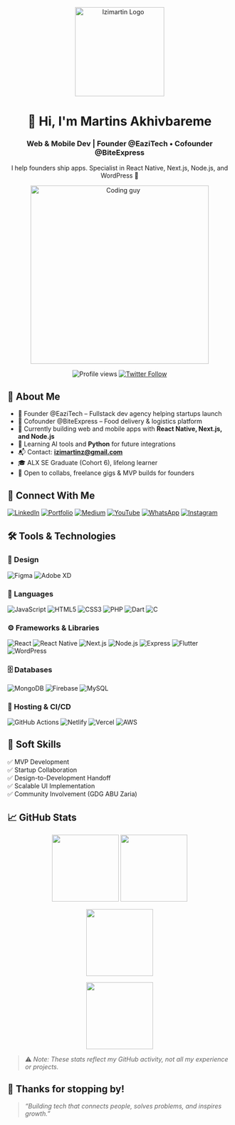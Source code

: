 <p align="center">
  <img src="https://github.com/Izimartin/Personal-Portfolio/blob/main/assets/img/TDT.png" alt="Izimartin Logo" width="200"/>
</p>

<h1 align="center">👋 Hi, I'm Martins Akhivbareme</h1>
<h3 align="center">Web & Mobile Dev | Founder @EaziTech • Cofounder @BiteExpress</h3>
<p align="center">I help founders ship apps. Specialist in React Native, Next.js, Node.js, and WordPress 🚀</p>

<p align="center">
  <img src="https://github.com/Izimartin/git-tutorial/blob/master/giphy.gif" width="400" alt="Coding guy" />
</p>

<p align="center">
  <img src="https://komarev.com/ghpvc/?username=Izimartin&label=Profile%20Views&color=0e75b6&style=flat" alt="Profile views" />
  <a href="https://twitter.com/Izimartin" target="_blank">
    <img src="https://img.shields.io/twitter/follow/Izimartin?logo=twitter&style=for-the-badge" alt="Twitter Follow" />
  </a>
</p>


## 🚀 About Me

- 💼 Founder @EaziTech – Fullstack dev agency helping startups launch
- 🍔 Cofounder @BiteExpress – Food delivery & logistics platform
- 🔭 Currently building web and mobile apps with **React Native, Next.js, and Node.js**
- 🌱 Learning AI tools and **Python** for future integrations
- 📬 Contact: **izimartinz@gmail.com**
- 🎓 ALX SE Graduate (Cohort 6), lifelong learner
- 🤝 Open to collabs, freelance gigs & MVP builds for founders


## 🔗 Connect With Me

[![LinkedIn](https://img.shields.io/badge/linkedin-0A66C2?style=for-the-badge&logo=linkedin&logoColor=white)](https://www.linkedin.com/in/izimartin/)
[![Portfolio](https://img.shields.io/badge/Portfolio-000?style=for-the-badge&logo=ko-fi&logoColor=white)](https://martinsakhivbareme.tech/)
[![Medium](https://img.shields.io/badge/medium-000000?style=for-the-badge&logo=medium&logoColor=white)](https://medium.com/@izimartin)
[![YouTube](https://img.shields.io/badge/youtube-ff0000?style=for-the-badge&logo=youtube&logoColor=white)](https://www.youtube.com/c/IziMartin/featured)
[![WhatsApp](https://img.shields.io/badge/WhatsApp-25D366?style=for-the-badge&logo=whatsapp&logoColor=white)](https://wa.me/+2348167976085)
[![Instagram](https://img.shields.io/badge/instagram-E4405F?style=for-the-badge&logo=instagram&logoColor=white)](https://www.instagram.com/izimartinz)


## 🛠️ Tools & Technologies

### 🎨 Design
![Figma](https://img.shields.io/badge/Figma-F24E1E?style=for-the-badge&logo=figma&logoColor=white)
![Adobe XD](https://img.shields.io/badge/Adobe_XD-470137?style=for-the-badge&logo=Adobe%20XD&logoColor=white)

### 🧠 Languages
![JavaScript](https://img.shields.io/badge/JavaScript-F7DF1E?style=for-the-badge&logo=javascript&logoColor=black)
![HTML5](https://img.shields.io/badge/HTML5-E34F26?style=for-the-badge&logo=html5&logoColor=white)
![CSS3](https://img.shields.io/badge/CSS3-1572B6?style=for-the-badge&logo=css3&logoColor=white)
![PHP](https://img.shields.io/badge/PHP-777BB4?style=for-the-badge&logo=php&logoColor=white)
![Dart](https://img.shields.io/badge/Dart-0175C2?style=for-the-badge&logo=dart&logoColor=white)
![C](https://img.shields.io/badge/C-00599C?style=for-the-badge&logo=c&logoColor=white)



### ⚙️ Frameworks & Libraries
![React](https://img.shields.io/badge/React-20232A?style=for-the-badge&logo=react&logoColor=61DAFB)
![React Native](https://img.shields.io/badge/React_Native-20232A?style=for-the-badge&logo=react&logoColor=61DAFB)
![Next.js](https://img.shields.io/badge/Next.js-000?style=for-the-badge&logo=next.js&logoColor=white)
![Node.js](https://img.shields.io/badge/Node.js-339933?style=for-the-badge&logo=nodedotjs&logoColor=white)
![Express](https://img.shields.io/badge/Express-000?style=for-the-badge&logo=express&logoColor=white)
![Flutter](https://img.shields.io/badge/Flutter-02569B?style=for-the-badge&logo=flutter&logoColor=white)
![WordPress](https://img.shields.io/badge/Wordpress-21759B?style=for-the-badge&logo=wordpress&logoColor=white)

### 🗄️ Databases
![MongoDB](https://img.shields.io/badge/MongoDB-4EA94B?style=for-the-badge&logo=mongodb&logoColor=white)
![Firebase](https://img.shields.io/badge/Firebase-039BE5?style=for-the-badge&logo=firebase&logoColor=white)
![MySQL](https://img.shields.io/badge/MySQL-0D96F6?style=for-the-badge&logo=mysql&logoColor=white)

### 🚀 Hosting & CI/CD
![GitHub Actions](https://img.shields.io/badge/GitHub_Actions-2088FF?style=for-the-badge&logo=github-actions&logoColor=white)
![Netlify](https://img.shields.io/badge/Netlify-00C7B7?style=for-the-badge&logo=netlify&logoColor=white)
![Vercel](https://img.shields.io/badge/Vercel-000?style=for-the-badge&logo=vercel&logoColor=white)
![AWS](https://img.shields.io/badge/AWS-FF9900?style=for-the-badge&logo=amazonaws&logoColor=white)


## 💼 Soft Skills

✅ MVP Development  
✅ Startup Collaboration  
✅ Design-to-Development Handoff  
✅ Scalable UI Implementation  
✅ Community Involvement (GDG ABU Zaria)


## 📈 GitHub Stats

<p align="center">
  <img src="https://github-readme-stats.vercel.app/api?username=Izimartin&show_icons=true&include_all_commits=true&count_private=true&theme=dark" height="150"/>
  <img src="https://github-readme-stats.vercel.app/api/top-langs/?username=Izimartin&layout=compact&theme=dark" height="150"/>
</p>

<p align="center">
  <img src="https://github-readme-streak-stats.herokuapp.com/?user=Izimartin&theme=dark" height="150"/>
</p>

<p align="center">
  <img src="https://activity-graph.herokuapp.com/graph?username=Izimartin&theme=github-dark&area=true" height="150"/>
</p>

> ⚠️ _Note: These stats reflect my GitHub activity, not all my experience or projects._


## 🙌 Thanks for stopping by!

> _“Building tech that connects people, solves problems, and inspires growth.”_

<!--
📌 PS: This README is dynamic. Feel free to fork and customize your own.
-->
